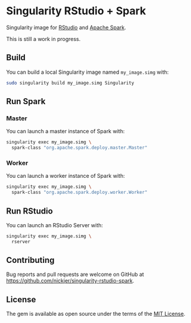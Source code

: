# Singularity RStudio + Spark

Singularity image for [RStudio](https://www.rstudio.com/products/rstudio/) and
[Apache Spark](https://spark.apache.org/).

This is still a work in progress.

## Build

You can build a local Singularity image named `my_image.simg` with:

```sh
sudo singularity build my_image.simg Singularity
```

## Run Spark

### Master

You can launch a master instance of Spark with:

```sh
singularity exec my_image.simg \
  spark-class "org.apache.spark.deploy.master.Master"
```

### Worker

You can launch a worker instance of Spark with:

```sh
singularity exec my_image.simg \
  spark-class "org.apache.spark.deploy.worker.Worker"
```

## Run RStudio

You can launch an RStudio Server with:

```sh
singularity exec my_image.simg \
  rserver
```

## Contributing

Bug reports and pull requests are welcome on GitHub at
https://github.com/nickjer/singularity-rstudio-spark.

## License

The gem is available as open source under the terms of the [MIT
License](http://opensource.org/licenses/MIT).
